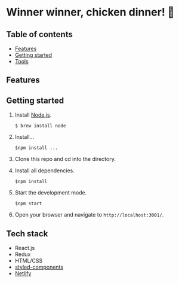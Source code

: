 Winner winner, chicken dinner! 🐓
========================

## Table of contents
* [Features](#features)
* [Getting started](#getting-started)
* [Tools](#tools)

<a name="features"/>

## Features

<a name="getting-started"/>

## Getting started
1. Install [Node.js](https://www.npmjs.com/get-npm).

    ```$ brew install node```
2. Install...

    ```$npm install ...```
    
3. Clone this repo and cd into the directory.
4. Install all dependencies.

    ```$npm install```

5. Start the development mode.

    ```$npm start```
    
6. Open your browser and navigate to `http://localhost:3001/`.

<a name="tech-stack"/>

## Tech stack
* React.js
* Redux
* HTML/CSS
* [styled-components](https://styled-components.com)
* [Netlify](https://www.netlify.com)
